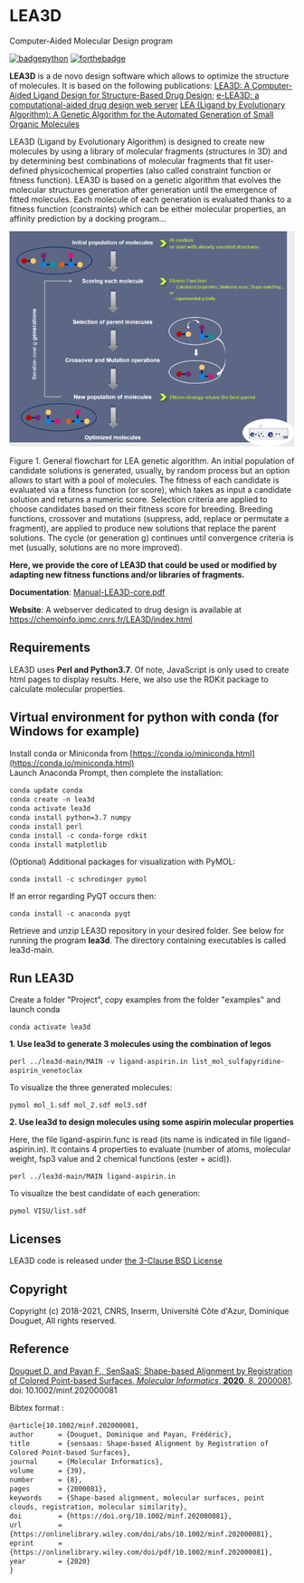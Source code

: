 # LEA3D
Computer-Aided Molecular Design program

[![badgepython](https://forthebadge.com/images/badges/made-with-python.svg)](https://www.python.org/downloads/release/python-370/)  [![forthebadge](https://forthebadge.com/images/badges/built-with-science.svg)](https://chemoinfo.ipmc.cnrs.fr/)

**LEA3D** is a de novo design software which allows to optimize the structure of molecules. It is based on the following publications: [LEA3D: A Computer-Aided Ligand Design for Structure-Based Drug Design](https://pubs.acs.org/doi/10.1021/jm0492296); [e-LEA3D: a computational-aided drug design web server](https://pubs.acs.org/doi/10.1021/jm0492296) [LEA (Ligand by Evolutionary Algorithm): A Genetic Algorithm for the Automated Generation of Small Organic Molecules](https://link.springer.com/article/10.1023/A:1008108423895)

LEA3D (Ligand by Evolutionary Algorithm) is designed to create new molecules by using a library of molecular fragments (structures in 3D) and by determining best combinations of molecular fragments that fit user-defined physicochemical properties (also called constraint function or fitness function). LEA3D is based on a genetic algorithm that evolves the molecular structures generation after generation until the emergence of fitted molecules. Each molecule of each generation is evaluated thanks to a fitness function (constraints) which can be either molecular properties, an affinity prediction by a docking program…

![example](/images/LEA3D.png)

Figure 1. General flowchart for LEA genetic algorithm.
An initial population of candidate solutions is generated, usually, by random process but an option allows to start with a pool of molecules. The fitness of each candidate is evaluated via a fitness function (or score), which takes as input a candidate solution and returns a numeric score. Selection criteria are applied to choose candidates based on their fitness score for breeding. Breeding functions, crossover and mutations (suppress, add, replace or permutate a fragment), are applied to produce new solutions that replace the parent solutions. The cycle (or generation g) continues until convergence criteria is met (usually, solutions are no more improved). 

**Here, we provide the core of LEA3D that could be used or modified by adapting new fitness functions and/or libraries of fragments.**

**Documentation**: [Manual-LEA3D-core.pdf](https://github.com/LEA3D/lea3d/blob/main/docs/Manual-LEA3D-core.pdf)

**Website**: A webserver dedicated to drug design is available at https://chemoinfo.ipmc.cnrs.fr/LEA3D/index.html

## Requirements

LEA3D uses **Perl and Python3.7**. Of note, JavaScript is only used to create html pages to display results. Here, we also use the RDKit package to calculate molecular properties. 


## Virtual environment for python with conda (for Windows for example)

Install conda or Miniconda from [https://conda.io/miniconda.html](https://conda.io/miniconda.html)  
Launch Anaconda Prompt, then complete the installation:

	conda update conda
	conda create -n lea3d
	conda activate lea3d
	conda install python=3.7 numpy
 	conda install perl
  	conda install -c conda-forge rdkit
   	conda install matplotlib

(Optional) Additional packages for visualization with PyMOL:

  	conda install -c schrodinger pymol
 
 If an error regarding PyQT occurs then:
 
 	conda install -c anaconda pyqt
	
Retrieve and unzip LEA3D repository in your desired folder. See below for running the program **lea3d**. The directory containing executables is called lea3d-main.


## Run LEA3D
Create a folder "Project", copy examples from the folder "examples" and launch conda

 	conda activate lea3d
 	
**1. Use lea3d to generate 3 molecules using the combination of legos**
	
	perl ../lea3d-main/MAIN -v ligand-aspirin.in list_mol_sulfapyridine-aspirin_venetoclax
 
 To visualize the three generated molecules:
 
 	pymol mol_1.sdf mol_2.sdf mol3.sdf

**2. Use lea3d to design molecules using some aspirin molecular properties**

Here, the file ligand-aspirin.func is read (its name is indicated in file ligand-aspirin.in). It contains 4 properties to evaluate (number of atoms, molecular weight, fsp3 value and 2 chemical functions (ester + acid)).

	perl ../lea3d-main/MAIN ligand-aspirin.in
 
 To visualize the best candidate of each generation:
 
 	pymol VISU/list.sdf

  
## Licenses
LEA3D code is released under [the 3-Clause BSD License](https://opensource.org/licenses/BSD-3-Clause)

## Copyright
Copyright (c) 2018-2021, CNRS, Inserm, Université Côte d'Azur, Dominique Douguet, All rights reserved.

## Reference
[Douguet D. and Payan F., SenSaaS: Shape-based Alignment by Registration of Colored Point-based Surfaces, *Molecular Informatics*, **2020**, 8, 2000081](https://onlinelibrary.wiley.com/doi/full/10.1002/minf.202000081). doi: 10.1002/minf.202000081
   
Bibtex format :

	@article{10.1002/minf.202000081,
	author 		= {Douguet, Dominique and Payan, Frédéric},
	title 		= {sensaas: Shape-based Alignment by Registration of Colored Point-based Surfaces},
	journal 	= {Molecular Informatics},
	volume 		= {39},
	number 		= {8},
	pages 		= {2000081},
	keywords 	= {Shape-based alignment, molecular surfaces, point clouds, registration, molecular similarity},
	doi 		= {https://doi.org/10.1002/minf.202000081},
	url 		= {https://onlinelibrary.wiley.com/doi/abs/10.1002/minf.202000081},
	eprint 		= {https://onlinelibrary.wiley.com/doi/pdf/10.1002/minf.202000081},
	year 		= {2020}
	}
